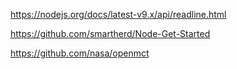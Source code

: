 https://nodejs.org/docs/latest-v9.x/api/readline.html


https://github.com/smartherd/Node-Get-Started


https://github.com/nasa/openmct
